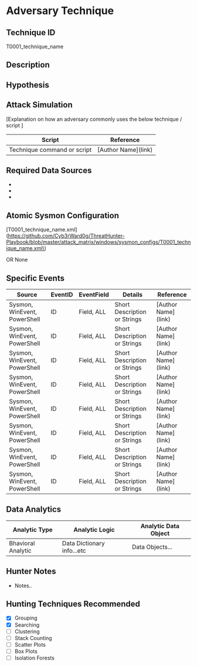 # Adversary Technique
## Technique ID
T0001_technique_name


## Description


## Hypothesis



## Attack Simulation

[Explanation on how an adversary commonly uses the below technique / script ]

| Script  | Reference | 
|--------|---------|
| Technique command or script | \[Author Name\](link) |


## Required Data Sources
*
*
*


## Atomic Sysmon Configuration
\[T0001_technique_name.xml\]\(https://github.com/Cyb3rWard0g/ThreatHunter-Playbook/blob/master/attack_matrix/windows/sysmon_configs/T0001_technique_name.xml\)

OR None


## Specific Events

| Source | EventID | EventField | Details | Reference | 
|--------|---------|-------|---------|-----------| 
| Sysmon, WinEvent, PowerShell | ID | Field, ALL | Short Description or Strings | \[Author Name\](link) |
| Sysmon, WinEvent, PowerShell | ID | Field, ALL | Short Description or Strings | \[Author Name\](link) |
| Sysmon, WinEvent, PowerShell | ID | Field, ALL | Short Description or Strings | \[Author Name\](link) |
| Sysmon, WinEvent, PowerShell | ID | Field, ALL | Short Description or Strings | \[Author Name\](link) |
| Sysmon, WinEvent, PowerShell | ID | Field, ALL | Short Description or Strings | \[Author Name\](link) |
| Sysmon, WinEvent, PowerShell | ID | Field, ALL | Short Description or Strings | \[Author Name\](link) |
| Sysmon, WinEvent, PowerShell | ID | Field, ALL | Short Description or Strings | \[Author Name\](link) |
| Sysmon, WinEvent, PowerShell | ID | Field, ALL | Short Description or Strings | \[Author Name\](link) |



## Data Analytics 

| Analytic Type  | Analytic Logic | Analytic Data Object |  
|--------|---------|---------|
| Bhavioral Analytic | Data Dictionary info...etc | Data Objects...


## Hunter Notes
* Notes..


## Hunting Techniques Recommended

- [x] Grouping
- [x] Searching
- [ ] Clustering
- [ ] Stack Counting
- [ ] Scatter Plots
- [ ] Box Plots
- [ ] Isolation Forests
